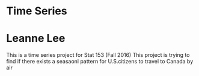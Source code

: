 # Time Series
# Leanne Lee 
This is a time series project for Stat 153 (Fall 2016)
This project is trying to find if there exists a seasaonl pattern for U.S.citizens to travel to Canada by air 
